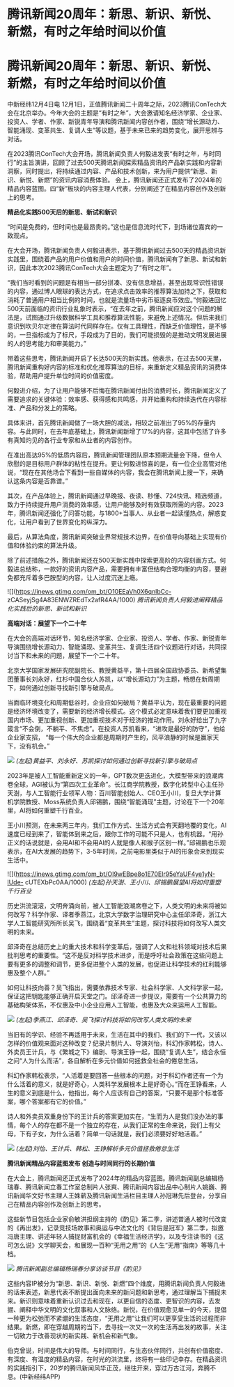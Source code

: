 # 腾讯新闻20周年：新思、新识、新悦、新燃，有时之年给时间以价值

# 腾讯新闻20周年：新思、新识、新悦、新燃，有时之年给时间以价值

中新经纬12月4日电
12月1日，正值腾讯新闻二十周年之际，2023腾讯ConTech大会在北京举办。今年大会的主题是“有时之年”，大会邀请知名经济学家、企业家、投资人、学者、作家、新锐青年导演和腾讯新闻内容创作者，围绕“增长源动力、智能涌现、变革共生、复调人生”等议题，基于未来已来的趋势变化，展开思辨与对话。

在2023腾讯ConTech大会开场，腾讯新闻负责人何毅进发表“有时之年，与时同行”的主旨演讲，回顾了过去500天腾讯新闻探索精品资讯的产品新实践和内容新洞察，同时提出，将持续通过内容、产品和技术创新，来为用户提供“新思、新识、新悦、新燃”的资讯内容消费体验。
会上，腾讯新闻还正式发布了2024年的精品内容蓝图。四“新”板块的内容主理人代表，分别阐述了在精品内容创作及创新上的思考。

**精品化实践500天后的新思、新试和新识**

“时间是免费的，但时间也是最昂贵的。”这也是信息流时代下，到场诸位嘉宾的一致观点。

在大会开场，腾讯新闻负责人何毅进表示，基于腾讯新闻过去500天的精品资讯新实践里，围绕着产品的用户价值和用户的时间价值，腾讯新闻有了新思、新试和新识，因此本次2023腾讯ConTech大会主题定为了“有时之年”。

“我们当时看到的问题是有相当一部分拼凑、没有信息增益，甚至出现常识性错误的内容，通过博人眼球的表达方式，在追求点击效率的推荐算法加持之下，获取和消耗了普通用户相当比例的时间，也就是流量场中劣币驱逐良币效应。”何毅进回忆500天前面临的资讯行业乱象时表示，“在去年之前，腾讯新闻应对这个问题的解法是，试图通过升级数据科学工具和推荐算法性能，来避免上述情况。但后来我们意识到坎贝尔定律在算法时代同样存在。仅有工具理性，而缺乏价值理性，是不够的，一旦指标成为了标尺，手段成为了目的，我们可能损毁的是推动文明发展进展的人的思考能力和审美能力。”

带着这些思考，腾讯新闻开启了长达500天的新实践。他表示，在过去500天里，腾讯新闻重构好内容的标准和优化推荐算法的目标，来重新定义精品资讯的消费体验，帮助用户提升单位时间的价值密度。

何毅进介绍，为了让用户能够不后悔在腾讯新闻付出的消费时长，腾讯新闻定义了需要追求的关键体验：效率感、获得感和共鸣感，并开始重构和持续迭代在内容标准、产品和分发上的策略。

具体来讲，首先腾讯新闻做了一场大胆的减法，相较之前准出了95%的存量内容。与此同时，在去年底基础上，腾讯新闻新增了17%的内容，这其中包括了许多有真知灼见的各行业专家和从业者的内容创作。

在准出高达95%的低质内容后，腾讯新闻管理团队原本预期流量会下降，但令人欣慰的是目标用户群体的粘性在提升。更让何毅进惊喜的是，有一位企业高管对他说，“现在在其他场合下看到一些自媒体的内容，我会在腾讯新闻上搜一下，来确认这条内容是否靠谱。”

其次，在产品体验上，腾讯新闻通过早晚报、夜读、秒懂、724快讯、精选频道，致力于持续提升用户消费的效率感，让用户能够及时有效获取所需的内容。2023年，腾讯新闻还强化了问答功能，与1800+当事人、从业者一起读懂热点，解惑变化，让用户看到了世界变化的纵深力。

最后，从算法角度，腾讯新闻突破业界常规技术边界，在价值导向基础上实现有价值和体验约束的算法升级。

除了前述措施之外，腾讯新闻还在500天新实践中探索更高阶的内容刻画方式。何毅进总结称，一款好的资讯内容产品，需要拥有丰富但结构合理均衡的内容，要避免都充斥着多巴胺型的内容，让人过度沉迷上瘾。

![](https://inews.gtimg.com/om_bt/O10EEaVh0X6qnlbCc-
zCASeyjSg4A83ENWZREdTx2afR4AA/1000) _腾讯新闻负责人何毅进阐释精品化实践后的新思、新试和新识_

**高端对话：展望下一个二十年**

在大会的高端对话环节，知名经济学家、企业家、投资人、学者、作家、新锐青年导演围绕增长源动力、智能涌现、变革共生、复调生活四个议题进行对话，共同探讨当下和未来的问题，展望下一个二十年。

北京大学国家发展研究院副院长、教授黄益平，第十四届全国政协委员、新希望集团董事长刘永好，红杉中国合伙人苏凯，以“增长源动力”为主题，畅想在新周期下，如何通过创新寻找新引擎与破局点。

当面临环境变化和周期低谷时，企业应如何破局？黄益平认为，现在最重要的问题是经济环境改变了，需要新的经济增长模式。这个模式必定意味着我们要更加重视国内市场、更加重视创新、更加重视技术对于经济的推动作用。刘永好给出了九字箴言“不会倒，不躺平、不焦虑”。在投资人苏凯看来，“进攻是最好的防守”，他给企业家支招，
“每一个伟大的企业都是周期时产生的，风平浪静的时候是赢家天下，没有机会。”

![](https://inews.gtimg.com/om_bt/OwPiXxskMsP111XWOlNfPY1sGL_SrNffalCgy1mzrprocAA/1000)
_(左起)黄益平、刘永好、苏凯探讨如何通过创新寻找新引擎与破局点_

2023年是被人工智能重新定义的一年，GPT数次更迭进化，大模型带来的浪潮席卷全球，AGI被认为“第四次工业革命”。长江商学院教授，数字化转型中心主任孙天澍，与人工智能行业领军人物：百川智能创始人、CEO王小川，复旦大学计算机学院教授、Moss系统负责人邱锡鹏，围绕“智能涌现”主题，讨论在下一个20年里，AI将如何重塑千行百业。

王小川预测，在未来两三年内，我们工作方式、生活方式会有天翻地覆的变化，AI速度已经到来了，智能体到来之后，跟你工作的可能不只是人，也有机器。“用孙正义的话说就是，会用AI和不会用AI的人就是像人和猴子区别一样。”邱锡鹏也乐观表示，在AI大发展的趋势下，3-5年时间，之前电影里类似于AI的形象会来到现实生活中。

![](https://inews.gtimg.com/om_bt/OI9wEBpe8o1E70Elr95eYaUF4ye1yN-lUde-
cUTEXbPc0AA/1000) _(左起)孙天澍、王小川、邱锡鹏展望AI将如何重塑千行百业_

历史洪流滚滚，文明奔涌向前，被人工智能浪潮席卷之下，人类文明的未来将被如何改写？科学作家、译者季燕江，北京大学数字治理研究中心主任邱泽奇，浙江大学人工智能研究所所长吴飞，围绕着“变革共生”主题，探讨科技将如何改写人类文明的未来。

邱泽奇在总结历史上的重大技术和科学变革后，强调了人文和社科领域对技术后果批判思考的重要性。“这不是反对科学技术进步，而是呼吁社会政策在这些问题上要有更多的调整和调节，更多促进整个人类的发展，也促进让科学技术的红利能够惠及整个人群。”

如何让科技向善？吴飞指出，需要依靠技术专家、社会科学家、人文科学家一起，保证这把钥匙能够正确开启天堂之门。邱泽奇进一步提议，需要有一个公共算力的基础构架体系，不仅惠及中小企业应用人工智能，也惠及大众来运用人工智能。

![](https://inews.gtimg.com/om_bt/OWLECBjihEYYQWyjissGza0btekTnEgpTn7pj66-2ucsEAA/1000)
_(左起)季燕江、邱泽奇、吴飞探讨科技将如何改写人类文明的未来_

当旧有的学识、经验不再适用于未来，生活在其中的我们、我们的下一代，又该以怎样的价值观来面对这种改变？纪录片制片人、导演刘怡，科幻作家韩松，诗人、外卖员王计兵，与《繁城之下》编剧、导演王铮一起，围绕“复调人生”，结合永恒之问“人为什么而活”，各自解析在多元价值如何拯救全社会的倦怠生活。

科幻作家韩松表示，“人活着是要回答一些根本的问题，对于科幻作者还有一个为什么活着的意义，就是好奇心，人类科学发展根本上是好奇心。”而在王铮看来，人生的意义到底是什么，他指出，每个人应该有自己的答案，“只要不是那个标准答案，哪个答案都有它的价值。”

诗人和外卖员双重身份下的王计兵的答案更加实在，“生而为人是我们没办法的事情，每个人的存在都不是一个独立的存在，从我们正常的生命来说，我们上有父母，下有子女，为什么活着？简单一句话就是，我们必须要好好地活着。”

![](https://inews.gtimg.com/om_bt/OSwLX787D5EH9EIQQhgN5TgJjjJUUXzd4HF6IYHH1i5YUAA/1000)
_(左起)刘怡、王计兵、韩松、王铮解析多元价值拯救倦怠生活_

**腾讯新闻精品内容蓝图发布 创造与时间同行的长期价值**

在大会上，腾讯新闻还正式发布了2024年的精品内容蓝图。腾讯新闻副总编辑杨瑞春、腾讯新闻立春工作室总制片人张爽、腾讯新闻内容出品中心制片人姚巍、腾讯新闻华文好书主理人王姝蕲及腾讯新闻生活栏目主理人孙冠琳先后登台，分享自己在精品内容创作及创新上的思考。

这些新节目包括企业家俞敏洪担纲主持的《酌见》第二季，讲述普通人被时代改变的《再出发》，记录竞技场故事和奥运与中法文化的《背后是冠军》第二季，拟邀冯唐主理、讲述年轻人捕捉财富机会的《幸福生活经济学》，以及专注读书的《这可怎么说》文学聊天会，和展现一百种“无用之用”的《人生“无用”指南》等等几十档。

![](https://inews.gtimg.com/om_bt/OKHWgdu90tOknTFTrnb-4E9OvWPMmOWLYVvm46753wLqsAA/1000)
_腾讯新闻副总编辑杨瑞春分享访谈节目《酌见》_

这些内容IP被分为“新思、新识、新悦、新燃”四个维度，用腾讯新闻负责人何毅进的话来表述，新思代表不断提出面向未来的新问题和新思考，通过理解当下捕捉未来。新识则意味着重新认识过去和现在，以更自信的态度、更智识的内容，去发掘、阐释中华文明的文化叙事和人文脉络。新悦，在价值观愈见单一的今天，提倡一种更为松弛而不紧绷的生活态度，“无用之用”让我们可以更享受生活的过程而非结果。新燃，即在穿越周期的当下，去寻找一次又一次的生活再出发的故事，关注一切致力于改善现状的新实践、新机会和新气象。

伯克曾说，时间是伟大的导师。与时间同行，与生态伙伴同行，共创有价值密度、有深度、有温度的精品内容，在时光的洪流里，终将有一些印记幸存。在精品资讯的实践指引下，20岁的腾讯新闻风华正茂，继往开来，穿过万古江河，奔腾不息。(中新经纬APP)

